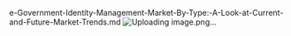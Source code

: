 e-Government-Identity-Management-Market-By-Type:-A-Look-at-Current-and-Future-Market-Trends.md
![Uploading image.png…]()
